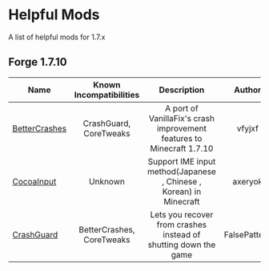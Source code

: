 # Helpful Mods

A list of helpful mods for 1.7.x

## Forge 1.7.10

| Name | Known Incompatibilities | Description | Author | Environment | [Label](/README.md#labels) |
| --- | :---: | :---: | :---: | :---: | :---: |
| [BetterCrashes](https://github.com/vfyjxf/BetterCrashes) | CrashGuard, CoreTweaks | A port of VanillaFix's crash improvement features to Minecraft 1.7.10 | vfyjxf | Client | Incompatible (7) |
| [CocoaInput](https://www.curseforge.com/minecraft/mc-mods/cocoainput) | Unknown | Support IME input method(Japanese , Chinese , Korean) in Minecraft | axeryok | Both | None |
| [CrashGuard](https://github.com/FalsePattern/CrashGuard) | BetterCrashes, CoreTweaks | Lets you recover from crashes instead of shutting down the game | FalsePattern | Client | Incompatible (7) |
